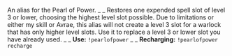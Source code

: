 An alias for the Pearl of Power.
_ _
Restores one expended spell slot of level 3 or lower, choosing the highest level slot possible.
Due to limitations or either my skill or Avrae, this alias will not create a level 3 slot for a warlock that has only higher level slots.  Use it to replace a level 3 or lower slot you have already used.
_ _
**Use:**
`!pearlofpower`
_ _
**Recharging:**
`!pearlofpower recharge`